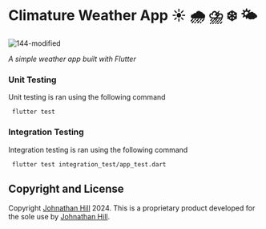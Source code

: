 # Climature Weather App ☀️ 🌧️ ⛈️ ❄️ 🌤️

![144-modified](https://github.com/JohnathanHill/WeatherApp/assets/18708877/4da13c67-0378-45c1-be01-b6fa06a4dfcf)

_*_A simple weather app built with Flutter_*_

### Unit Testing 
Unit testing is ran using the following command

```
 flutter test
```


### Integration Testing
Integration testing is ran using the following command

```
 flutter test integration_test/app_test.dart
```

## Copyright and License

Copyright [Johnathan Hill](https://www.johnbhill.com/) 2024. This is a proprietary product developed for the sole use by [Johnathan Hill](https://www.johnbhill.com/).
